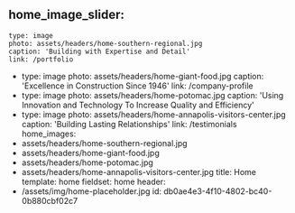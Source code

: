 home_image_slider:
  -
    type: image
    photo: assets/headers/home-southern-regional.jpg
    caption: 'Building with Expertise and Detail'
    link: /portfolio
  -
    type: image
    photo: assets/headers/home-giant-food.jpg
    caption: 'Excellence in Construction Since 1946'
    link: /company-profile
  -
    type: image
    photo: assets/headers/home-potomac.jpg
    caption: 'Using Innovation and Technology To Increase Quality and Efficiency'
  -
    type: image
    photo: assets/headers/home-annapolis-visitors-center.jpg
    caption: 'Building Lasting Relationships'
    link: /testimonials
home_images:
  - assets/headers/home-southern-regional.jpg
  - assets/headers/home-giant-food.jpg
  - assets/headers/home-potomac.jpg
  - assets/headers/home-annapolis-visitors-center.jpg
title: Home
template: home
fieldset: home
header:
  - /assets/img/home-placeholder.jpg
id: db0ae4e3-4f10-4802-bc40-0b880cbf02c7
